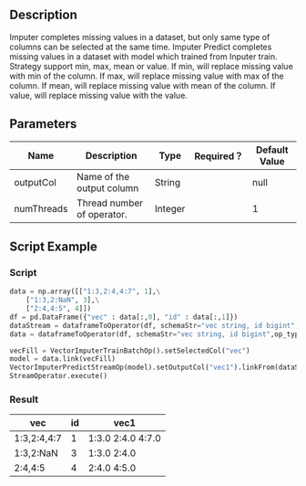 ## Description
Imputer completes missing values in a dataset, but only same type of columns can be selected at the same time.
 Imputer Predict completes missing values in a dataset with model which trained from Inputer train.
 Strategy support min, max, mean or value.
 If min, will replace missing value with min of the column.
 If max, will replace missing value with max of the column.
 If mean, will replace missing value with mean of the column.
 If value, will replace missing value with the value.

## Parameters
| Name | Description | Type | Required？ | Default Value |
| --- | --- | --- | --- | --- |
| outputCol | Name of the output column | String |  | null |
| numThreads | Thread number of operator. | Integer |  | 1 |

## Script Example

### Script
``` python
data = np.array([["1:3,2:4,4:7", 1],\
    ["1:3,2:NaN", 3],\
    ["2:4,4:5", 4]])
df = pd.DataFrame({"vec" : data[:,0], "id" : data[:,1]})
dataStream = dataframeToOperator(df, schemaStr="vec string, id bigint",op_type="stream")
data = dataframeToOperator(df, schemaStr="vec string, id bigint",op_type="batch")

vecFill = VectorImputerTrainBatchOp().setSelectedCol("vec")
model = data.link(vecFill)
VectorImputerPredictStreamOp(model).setOutputCol("vec1").linkFrom(dataStream).print()
StreamOperator.execute()
```
### Result


| vec         | id   | vec1              |
| ----------- | ---- | ----------------- |
| 1:3,2:4,4:7 | 1    | 1:3.0 2:4.0 4:7.0 |
| 1:3,2:NaN   | 3    | 1:3.0 2:4.0       |
| 2:4,4:5     | 4    | 2:4.0 4:5.0       |
